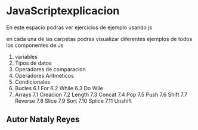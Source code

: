 # JavaScriptexplicacion
En este espacio podras ver ejercicios de ejemplo usando js

en cada una de las carpetas podras visualizar diferentes ejemplos  de todos los componentes de Js 

1. variables
2. Tipos de datos
3. Operadores de comparacion
4. Operadores Aritmeticos
5. Condicionales
6. Bucles
    6.1 For
    6.2 While
    6.3 Do Wile
7. Arrays
    7.1  Creacion
    7.2  Length
    7.3  Concat
    7.4  Pop
    7.5  Push 
    7.6  Shift
    7.7  Reverse
    7.8  Slice
    7.9  Sort
    7.10 Splice
    7.11 Unshift
    



## Autor Nataly Reyes 
